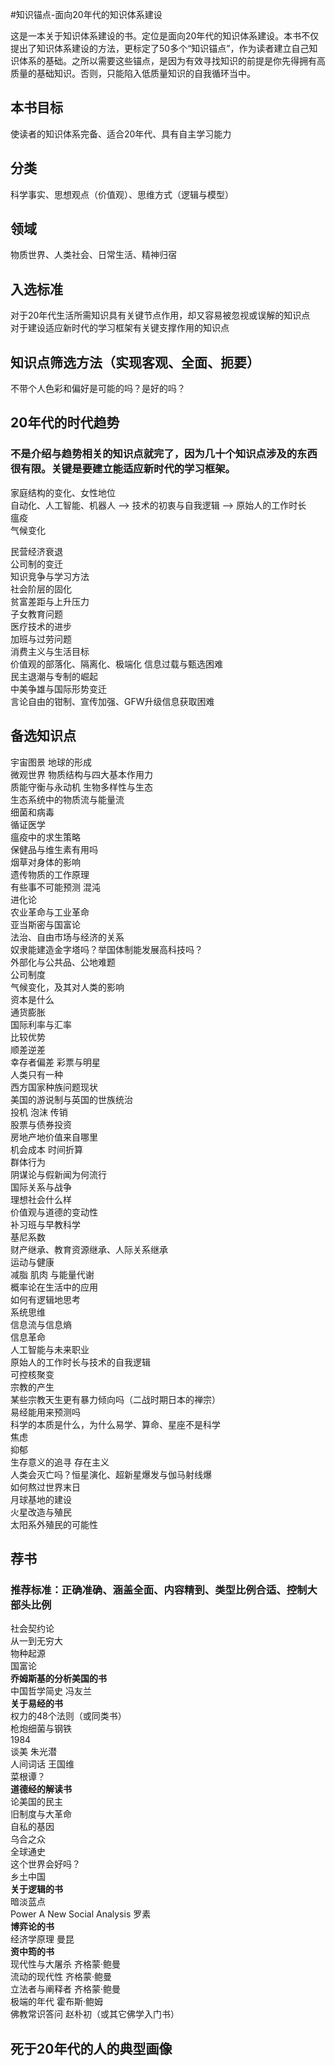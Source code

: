 #知识锚点-面向20年代的知识体系建设

这是一本关于知识体系建设的书。定位是面向20年代的知识体系建设。本书不仅提出了知识体系建设的方法，更标定了50多个“知识锚点”，作为读者建立自己知识体系的基础。之所以需要这些锚点，是因为有效寻找知识的前提是你先得拥有高质量的基础知识。否则，只能陷入低质量知识的自我循环当中。

## 本书目标
使读者的知识体系完备、适合20年代、具有自主学习能力

## 分类
科学事实、思想观点（价值观）、思维方式（逻辑与模型）

## 领域
物质世界、人类社会、日常生活、精神归宿

## 入选标准
对于20年代生活所需知识具有关键节点作用，却又容易被忽视或误解的知识点  
对于建设适应新时代的学习框架有关键支撑作用的知识点  

## 知识点筛选方法（实现客观、全面、扼要）
不带个人色彩和偏好是可能的吗？是好的吗？  

## 20年代的时代趋势
###  不是介绍与趋势相关的知识点就完了，因为几十个知识点涉及的东西很有限。关键是要建立能适应新时代的学习框架。
家庭结构的变化、女性地位  
自动化、人工智能、机器人 --> 技术的初衷与自我逻辑 --> 原始人的工作时长  
瘟疫  
气候变化  

民营经济衰退  
公司制的变迁  
知识竞争与学习方法  
社会阶层的固化  
贫富差距与上升压力  
子女教育问题  
医疗技术的进步  
加班与过劳问题  
消费主义与生活目标  
价值观的部落化、隔离化、极端化
信息过载与甄选困难  
民主退潮与专制的崛起  
中美争雄与国际形势变迁  
言论自由的钳制、宣传加强、GFW升级信息获取困难  

## 备选知识点
宇宙图景 地球的形成  
微观世界 物质结构与四大基本作用力  
质能守衡与永动机
生物多样性与生态  
生态系统中的物质流与能量流  
细菌和病毒  
循证医学  
瘟疫中的求生策略  
保健品与维生素有用吗  
烟草对身体的影响  
遗传物质的工作原理  
有些事不可能预测 混沌  
进化论  
农业革命与工业革命  
亚当斯密与国富论  
法治、自由市场与经济的关系  
奴隶能建造金字塔吗？举国体制能发展高科技吗？  
外部化与公共品、公地难题  
公司制度  
气候变化，及其对人类的影响  
资本是什么  
通货膨胀  
国际利率与汇率  
比较优势  
顺差逆差  
幸存者偏差 彩票与明星  
人类只有一种  
西方国家种族问题现状  
美国的游说制与英国的世族统治  
投机 泡沫 传销  
股票与债券投资  
房地产地价值来自哪里  
机会成本 时间折算  
群体行为  
阴谋论与假新闻为何流行  
国际关系与战争  
理想社会什么样  
价值观与道德的变动性    
补习班与早教科学  
基尼系数  
财产继承、教育资源继承、人际关系继承  
运动与健康  
减脂 肌肉 与能量代谢  
概率论在生活中的应用  
如何有逻辑地思考  
系统思维   
信息流与信息熵  
信息革命  
人工智能与未来职业   
原始人的工作时长与技术的自我逻辑   
可控核聚变  
宗教的产生  
某些宗教天生更有暴力倾向吗（二战时期日本的禅宗）  
易经能用来预测吗  
科学的本质是什么，为什么易学、算命、星座不是科学  
焦虑  
抑郁  
生存意义的追寻 存在主义  
人类会灭亡吗？恒星演化、超新星爆发与伽马射线爆  
如何熬过世界末日  
月球基地的建设  
火星改造与殖民  
太阳系外殖民的可能性  

## 荐书  
### 推荐标准：正确准确、涵盖全面、内容精到、类型比例合适、控制大部头比例
社会契约论  
从一到无穷大  
物种起源  
国富论  
**乔姆斯基的分析美国的书**  
中国哲学简史  冯友兰  
**关于易经的书**  
权力的48个法则（或同类书）  
枪炮细菌与钢铁  
1984  
谈美 朱光潜  
人间词话 王国维  
菜根谭？  
**道德经的解读书**  
论美国的民主  
旧制度与大革命  
自私的基因  
乌合之众  
全球通史  
这个世界会好吗？  
乡土中国  
**关于逻辑的书**  
暗淡蓝点  
Power A New Social Analysis 罗素  
**博弈论的书**  
经济学原理 曼昆  
**资中筠的书**  
现代性与大屠杀 齐格蒙·鲍曼  
流动的现代性 齐格蒙·鲍曼  
立法者与阐释者 齐格蒙·鲍曼  
极端的年代 霍布斯·鲍姆  
佛教常识答问  赵朴初（或其它佛学入门书）  


## 死于20年代的人的典型画像



